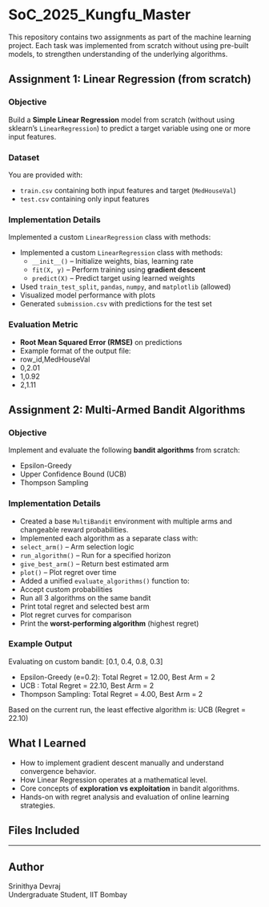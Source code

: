 #  SoC_2025_Kungfu_Master

This repository contains two assignments as part of the machine learning project. Each task was implemented from scratch without using pre-built models, to strengthen understanding of the underlying algorithms.

##  Assignment 1: Linear Regression (from scratch)

### Objective
Build a **Simple Linear Regression** model from scratch (without using sklearn’s `LinearRegression`) to predict a target variable using one or more input features.

### Dataset
You are provided with:
- `train.csv` containing both input features and target (`MedHouseVal`)
- `test.csv` containing only input features

### Implementation Details
Implemented a custom `LinearRegression` class with methods:
- Implemented a custom `LinearRegression` class with methods:
  - `__init__()` – Initialize weights, bias, learning rate
  - `fit(X, y)` – Perform training using **gradient descent**
  - `predict(X)` – Predict target using learned weights
- Used `train_test_split`, `pandas`, `numpy`, and `matplotlib` (allowed)
- Visualized model performance with plots
- Generated `submission.csv` with predictions for the test set

### Evaluation Metric
- **Root Mean Squared Error (RMSE)** on predictions
- Example format of the output file:
- row_id,MedHouseVal
- 0,2.01
- 1,0.92
- 2,1.11

  


##  Assignment 2: Multi-Armed Bandit Algorithms

###  Objective
Implement and evaluate the following **bandit algorithms** from scratch:
- Epsilon-Greedy
- Upper Confidence Bound (UCB)
- Thompson Sampling
###  Implementation Details
- Created a base `MultiBandit` environment with multiple arms and changeable reward probabilities.
- Implemented each algorithm as a separate class with:
- `select_arm()` – Arm selection logic
- `run_algorithm()` – Run for a specified horizon
- `give_best_arm()` – Return best estimated arm
- `plot()` – Plot regret over time
- Added a unified `evaluate_algorithms()` function to:
- Accept custom probabilities
- Run all 3 algorithms on the same bandit
- Print total regret and selected best arm
- Plot regret curves for comparison
- Print the **worst-performing algorithm** (highest regret)

### Example Output
Evaluating on custom bandit: [0.1, 0.4, 0.8, 0.3]

- Epsilon-Greedy (e=0.2): Total Regret = 12.00, Best Arm = 2
- UCB : Total Regret = 22.10, Best Arm = 2
- Thompson Sampling: Total Regret = 4.00, Best Arm = 2

Based on the current run, the least effective algorithm is: UCB (Regret = 22.10)

## What I Learned

- How to implement gradient descent manually and understand convergence behavior.
- How Linear Regression operates at a mathematical level.
- Core concepts of **exploration vs exploitation** in bandit algorithms.
- Hands-on with regret analysis and evaluation of online learning strategies.

## Files Included




---

## Author

Srinithya Devraj  
Undergraduate Student, IIT Bombay






